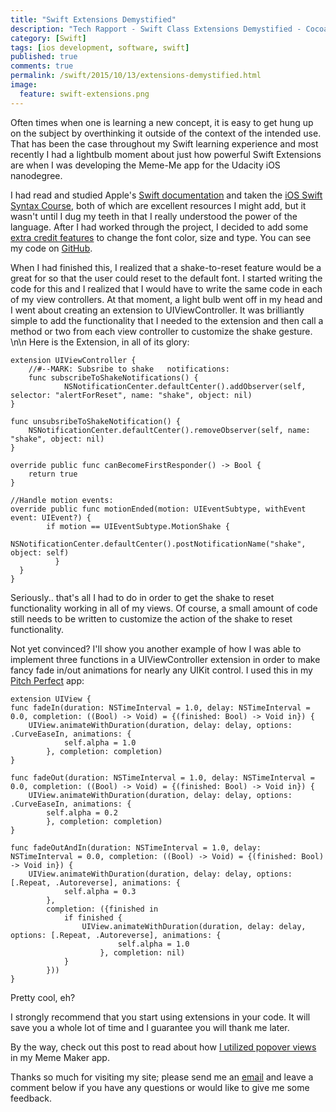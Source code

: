 ```yaml
---
title: "Swift Extensions Demystified"
description: "Tech Rapport - Swift Class Extensions Demystified - Cocoa Touch Programming & Development"
category: [Swift]
tags: [ios development, software, swift]
published: true
comments: true
permalink: /swift/2015/10/13/extensions-demystified.html
image:
  feature: swift-extensions.png
---
```


Often times when one is learning a new concept, it is easy to get hung up on the subject by overthinking it outside of the context of the intended use. That has been the case throughout my Swift learning experience and most recently I had a lightbulb moment about just how powerful Swift Extensions are when I was developing the Meme-Me app for the Udacity iOS nanodegree. 

I had read and studied Apple's [Swift documentation](https://developer.apple.com/library/ios/documentation/Swift/Conceptual/Swift_Programming_Language/) and taken the [iOS Swift Syntax Course](https://www.udacity.com/course/learn-swift-programming-syntax--ud902), both of which are excellent resources I might add, but it wasn't until I dug my teeth in that I really understood the power of the language.  After I had worked through the project, I decided to add some [extra credit features](https://discussions.udacity.com/t/added-a-some-extra-features-to-meme-me-color-picker-font-picker-font-size-would-like-some-feedback-check-out-the-video/34620) to change the font color, size and type.  You can see my code on [GitHub](https://github.com/TechRapport/Meme-Me).

When I had finished this, I realized that a shake-to-reset feature would be a great for so that the user could reset to the default font. I started writing the code for this and I realized that I would have to write the same code in each of my view controllers. At that moment, a light bulb went off in my head and I went about creating an extension to UIViewController. It was brilliantly simple to add the functionality that I needed to the extension and then call a method or two from each view controller to customize the shake gesture. 
\n\n
Here is the Extension, in all of its glory:

    extension UIViewController {
        //#--MARK: Subsribe to shake   notifications:
        func subscribeToShakeNotifications() {
                NSNotificationCenter.defaultCenter().addObserver(self, selector: "alertForReset", name: "shake", object: nil)
    }
    
    func unsubsribeToShakeNotification() {
        NSNotificationCenter.defaultCenter().removeObserver(self, name: "shake", object: nil)
    }
    
    override public func canBecomeFirstResponder() -> Bool {
        return true
    }
    
    //Handle motion events:
    override public func motionEnded(motion: UIEventSubtype, withEvent event: UIEvent?) {
            if motion == UIEventSubtype.MotionShake {
            NSNotificationCenter.defaultCenter().postNotificationName("shake", object: self)
              }
      }
    }

Seriously.. that's all I had to do in order to get the shake to reset functionality working in all of my views.  Of course, a small amount of code still needs to be written to customize the action of the shake to reset functionality.

Not yet convinced?  I'll show you another example of how I was able to implement three functions in a UIViewController extension in order to make fancy fade in/out animations for nearly any UIKit control.  I used this in my [Pitch Perfect](https://review.udacity.com/#!/reviews/56812) app:

    extension UIView {
    func fadeIn(duration: NSTimeInterval = 1.0, delay: NSTimeInterval = 0.0, completion: ((Bool) -> Void) = {(finished: Bool) -> Void in}) {
        UIView.animateWithDuration(duration, delay: delay, options: .CurveEaseIn, animations: {
                self.alpha = 1.0
            }, completion: completion)
    }
    
    func fadeOut(duration: NSTimeInterval = 1.0, delay: NSTimeInterval = 0.0, completion: ((Bool) -> Void) = {(finished: Bool) -> Void in}) {
        UIView.animateWithDuration(duration, delay: delay, options: .CurveEaseIn, animations: {
            self.alpha = 0.2
            }, completion: completion)
    }

    func fadeOutAndIn(duration: NSTimeInterval = 1.0, delay: NSTimeInterval = 0.0, completion: ((Bool) -> Void) = {(finished: Bool) -> Void in}) {
        UIView.animateWithDuration(duration, delay: delay, options: [.Repeat, .Autoreverse], animations: {
                self.alpha = 0.3
            },
            completion: ({finished in
                if finished {
                    UIView.animateWithDuration(duration, delay: delay, options: [.Repeat, .Autoreverse], animations: {
                            self.alpha = 1.0
                        }, completion: nil)
                }
            }))
    }
    
Pretty cool, eh?

I strongly recommend that you start using extensions in your code. It will save you a whole lot of time and I guarantee you will thank me later. 

By the way, check out this post to read about how [I utilized popover views](/ios%20dev/meme-me/2015/10/14/popover-views-on-iphone.html) in my Meme Maker app. 

Thanks so much for visiting my site; please send me an [email](mailto:info@techrapport.com) and leave a comment below if you have any questions or would like to give me some feedback.